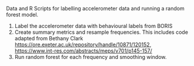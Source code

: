 Data and R Scripts for labelling accelerometer data and running a random forest model.
01. Label the accelerometer data with behavioural labels from BORIS
02. Create summary metrics and resample frequencies. This includes code adapted from Bethany Clark https://ore.exeter.ac.uk/repository/handle/10871/120152, https://www.int-res.com/abstracts/meps/v701/p145-157/
03. Run random forest for each frequency and smoothing window.

